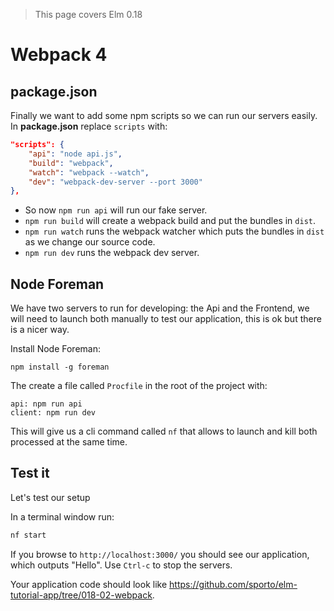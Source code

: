 > This page covers Elm 0.18

# Webpack 4

## package.json

Finally we want to add some npm scripts so we can run our servers easily. In __package.json__ replace `scripts` with:

```json
"scripts": {
    "api": "node api.js",
    "build": "webpack",
    "watch": "webpack --watch",
    "dev": "webpack-dev-server --port 3000"
},
```

- So now `npm run api` will run our fake server.
- `npm run build` will create a webpack build and put the bundles in `dist`.
- `npm run watch` runs the webpack watcher which puts the bundles in `dist` as we change our source code.
- `npm run dev` runs the webpack dev server.

## Node Foreman

We have two servers to run for developing: the Api and the Frontend, we will need to launch both manually to test our application, this is ok but there is a nicer way.

Install Node Foreman:

```
npm install -g foreman
```

The create a file called `Procfile` in the root of the project with:

```
api: npm run api
client: npm run dev
```

This will give us a cli command called `nf` that allows to launch and kill both processed at the same time.

## Test it

Let's test our setup

In a terminal window run:

```bash
nf start
```

If you browse to `http://localhost:3000/` you should see our application, which outputs "Hello". Use `Ctrl-c` to stop the servers.

Your application code should look like <https://github.com/sporto/elm-tutorial-app/tree/018-02-webpack>.

